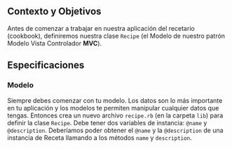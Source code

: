 ## Contexto y Objetivos

Antes de comenzar a trabajar en nuestra aplicación del recetario (cookbook), definiremos nuestra clase `Recipe` (el Modelo de nuestro patrón Modelo Vista Controlador **MVC**).

## Especificaciones

### Modelo

Siempre debes comenzar con tu modelo. Los datos son lo más importante en tu aplicación y los modelos te permiten manipular cualquier datos que tengas. Entonces crea un nuevo archivo `recipe.rb` (en la carpeta `lib`) para definir la clase `Recipe`. Debe tener dos variables de instancia: `@name` y `@description`. Deberíamos poder obtener el `@name` y la `@description` de una instancia de Receta llamando a los métodos `name` y `description`.
